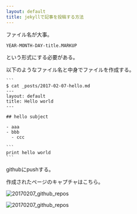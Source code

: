 ```yaml
---
layout: default
title: jekyllで記事を投稿する方法
---
```



ファイル名が大事。

```
YEAR-MONTH-DAY-title.MARKUP
```

という形式にする必要がある。

以下のようなファイル名と中身でファイルを作成する。

````
```
$ cat _posts/2017-02-07-hello.md 
---
layout: default
title: Hello world
---

## hello subject

- aaa
- bbb
  - ccc

```
print hello world
```
````

githubにpushする。

作成されたページのキャプチャはこちら。

![20170207_github_repos]({{site.baseurl}}/images/20170207_site_index.png)

![20170207_github_repos]({{site.baseurl}}/images/20170207_site_page.png)





